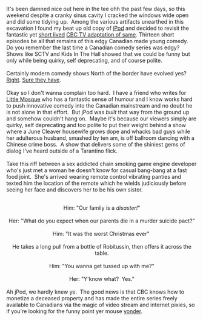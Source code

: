 It's been damned nice out here in the tee ohh the past few days, so this weekend despite a cranky sinus cavity I cracked the windows wide open and did some tidying up.&nbsp; Among the various artifacts unearthed in this excavation I found my beat up old copy of <a href="http://www.jpod.info/">jPod</a> and decided to revisit the fantastic yet <a href="http://www.guardian.co.uk/culture/tvandradioblog/2009/jun/02/douglas-coupland-jpod-series">short lived</a> <a href="http://en.wikipedia.org/wiki/JPod_%28TV_series%29">CBC TV adaptation of same</a>. Thirteen short episodes be all that remains of this edgy Canadian made young comedy.&nbsp; Do you remember the last time a Canadian comedy series was edgy?&nbsp; Shows like SCTV and Kids In The Hall showed that we could be funny but only while being quirky, self deprecating, and of course polite.<br /><br />Certainly modern comedy shows North of the border have evolved yes?&nbsp; <a href="http://www.cbc.ca/arts/tv/story/2008/12/03/brent-butt.html?ref=rss">Right</a>. <a href="http://danformayor.ca/">Sure they have</a>.<br /><br />Okay so I don't wanna complain too hard.&nbsp; I have a friend who writes for <a href="http://www.cbc.ca/littlemosque/">Little Mosque</a> who has a fantastic sense of humour and I know works hard to push innovative comedy into the Canadian mainstream and no doubt he is not alone in that effort.&nbsp; But jPod was <i>built</i> that way from the ground up and somehow couldn't hang on.&nbsp; Maybe it's because our viewers simply are quirky, self deprecating and too polite to put their weight behind a show where a June Cleaver housewife grows dope and whacks bad guys while her adulterous husband, smashed by ten am, is off ballroom dancing with a Chinese crime boss.&nbsp; A show that delivers some of the shiniest gems of dialog I've heard outside of a Tarantino flick.<br /><br />Take this riff between a sex addicted chain smoking game engine developer who's just met a woman he doesn't know for casual bang-bang at a fast food joint.&nbsp; She's arrived wearing remote control vibrating panties and texted him the location of the remote which he wields judiciously before seeing her face and discovers her to be his own sister.<br /><div style="text-align: center;"><br /></div><div style="text-align: center;">Him: "Our family is a <i>disaster!</i>"</div><div style="text-align: center;"><br /></div><div style="text-align: center;">Her: "What do you expect when our parents die in a murder suicide pact?"</div><div style="text-align: center;"><br /></div><div style="text-align: center;">Him: "It was the worst Christmas ever"&nbsp;</div><div style="text-align: center;"><br /></div><div style="text-align: center;">He takes a long pull from a bottle of Robitussin, then offers it across the table.</div><div style="text-align: center;"><br /></div><div style="text-align: center;">Him: "You wanna get tussed up with me?"</div><div style="text-align: center;"><br /></div><div style="text-align: center;">Her: "Y'know what?&nbsp; Yes."</div><br />Ah jPod, we hardly knew ye.&nbsp; The good news is that CBC knows how to monetize a deceased property and has made the entire series freely available to Canadians via the magic of video stream and internet pixies, so if you're looking for the funny point yer mouse <a href="http://www.cbc.ca/video/#/Shows/More_Shows/jPod/">yonder</a>.